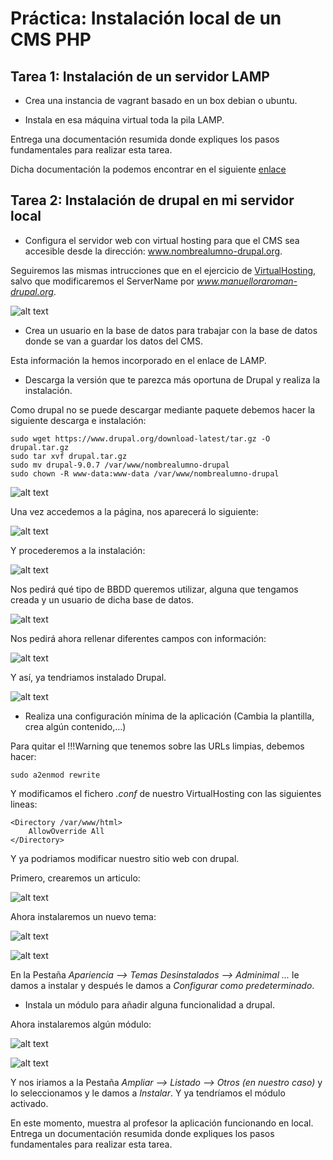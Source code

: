 # Práctica: Instalación local de un CMS PHP


## Tarea 1: Instalación de un servidor LAMP

* Crea una instancia de vagrant basado en un box debian o ubuntu.

* Instala en esa máquina virtual toda la pila LAMP.

Entrega una documentación resumida donde expliques los pasos fundamentales para
realizar esta tarea.

Dicha documentación la podemos encontrar en el siguiente [enlace](./LAMP.md)


## Tarea 2: Instalación de drupal en mi servidor local


* Configura el servidor web con virtual hosting para que el CMS sea accesible 
desde la dirección: www.nombrealumno-drupal.org.

Seguiremos las mismas intrucciones que en el ejercicio de [VirtualHosting](https://github.com/ManuelLoraRoman/ApuntesASIR/blob/master/Servicios%20de%20Red%20e%20Internet/VirtualHosting.md),
salvo que modificaremos el ServerName por _www.manuelloraroman-drupal.org_.

![alt text](../Imágenes/Servername1.png)

* Crea un usuario en la base de datos para trabajar con la base de datos 
donde se van a guardar los datos del CMS.

Esta información la hemos incorporado en el enlace de LAMP.

* Descarga la versión que te parezca más oportuna de Drupal y realiza la 
instalación.

Como drupal no se puede descargar mediante paquete debemos hacer la siguiente
descarga e instalación:

```
sudo wget https://www.drupal.org/download-latest/tar.gz -O drupal.tar.gz
sudo tar xvf drupal.tar.gz
sudo mv drupal-9.0.7 /var/www/nombrealumno-drupal
sudo chown -R www-data:www-data /var/www/nombrealumno-drupal
```

![alt text](../Imágenes/drupalinstall.png)

Una vez accedemos a la página, nos aparecerá lo siguiente:

![alt text](../Imágenes/drupal1.png)

Y procederemos a la instalación:

![alt text](../Imágenes/drupal2.png)

Nos pedirá qué tipo de BBDD queremos utilizar, alguna que tengamos creada y un
usuario de dicha base de datos.

![alt text](../Imágenes/drupal3.png)

Nos pedirá ahora rellenar diferentes campos con información:

![alt text](../Imágenes/drupal4.png)

Y así, ya tendriamos instalado Drupal.

![alt text](../Imágenes/drupalfinal.png)

* Realiza una configuración mínima de la aplicación (Cambia la plantilla, 
crea algún contenido,…)

Para quitar el !!!Warning que tenemos sobre las URLs limpias, debemos hacer:

```
sudo a2enmod rewrite
```

Y modificamos el fichero _.conf_ de nuestro VirtualHosting con las siguientes
lineas:

```
<Directory /var/www/html>
	AllowOverride All
</Directory>
```

Y ya podriamos modificar nuestro sitio web con drupal.

Primero, crearemos un articulo:

![alt text](../Imágenes/articulodrupal.png)

Ahora instalaremos un nuevo tema:

![alt text](../Imágenes/temanuevodrupal.png)

![alt text](../Imágenes/temanuevodrupal2.png)

En la Pestaña _Apariencia --> Temas Desinstalados --> Adminimal ..._ le damos a
instalar y después le damos a _Configurar como predeterminado_.

* Instala un módulo para añadir alguna funcionalidad a drupal.

Ahora instalaremos algún módulo:

![alt text](../Imágenes/modulonuevodrupal.png)

![alt text](../Imágenes/modulonuevodrupal2.png)

Y nos iriamos a la Pestaña _Ampliar --> Listado --> Otros (en nuestro caso)_ y
lo seleccionamos y le damos a _Instalar_. Y ya tendríamos el módulo activado.

En este momento, muestra al profesor la aplicación funcionando en local. 
Entrega un documentación resumida donde expliques los pasos fundamentales 
para realizar esta tarea.

